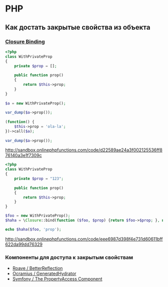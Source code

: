 # PHP

## Как достать закрытые свойства из объекта

### [Closure Binding](https://secure.php.net/manual/ru/class.closure.php)

```php
<?php
class WithPrivateProp
{
    private $prop = [];
 
    public function prop()
    {
        return $this->prop;
    }
}
 
$a = new WithPrivateProp();
 
var_dump($a->prop());
 
(function() {
    $this->prop = 'ola-la';
})->call($a);
 
var_dump($a->prop());
```
http://sandbox.onlinephpfunctions.com/code/d22589ae24a3f002125536ff876140a3e1f7309c

```php
<?php
class WithPrivateProp
{
    private $prop = "123";
 
    public function prop()
    {
        return $this->prop;
    }
}

$foo = new WithPrivateProp();
$haha = \Closure::bind(function ($foo, $prop) {return $foo->$prop; }, null, WithPrivateProp::class);

echo $haha($foo, 'prop');
```
http://sandbox.onlinephpfunctions.com/code/eee6987d398f4e731d60611bff622da99dd76329

### Компоненты для доступа к закрытым свойствам

* [Roave / BetterReflection](https://github.com/Roave/BetterReflection)
* [Ocramius / GeneratedHydrator](https://github.com/Ocramius/GeneratedHydrator)
* [Symfony / The PropertyAccess Component](https://symfony.com/doc/current/components/property_access.html)
